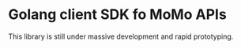 # Golang client SDK fo MoMo APIs

This library is still under massive development and rapid prototyping.
